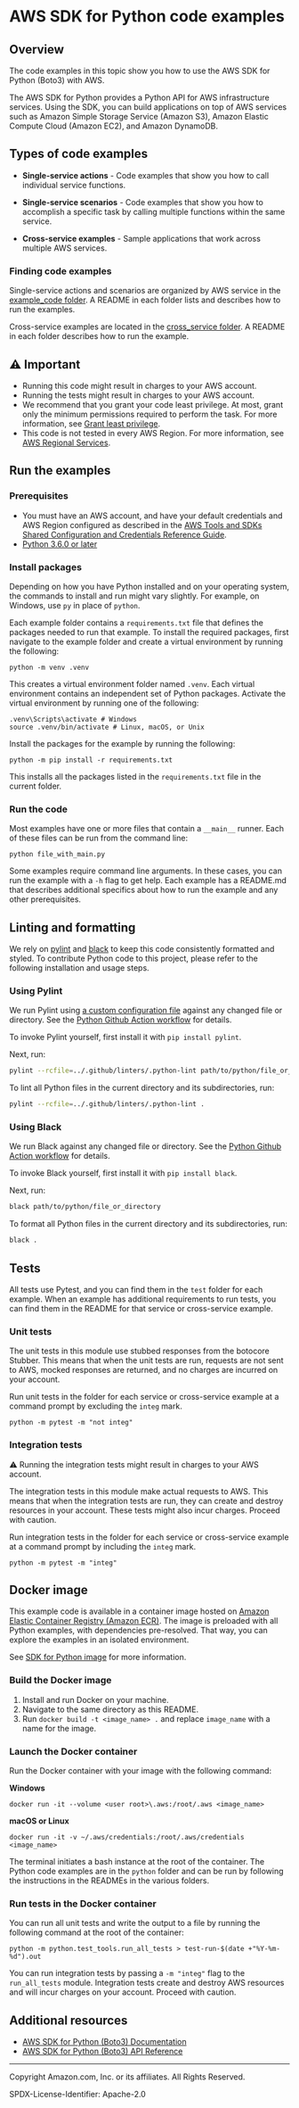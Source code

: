 # AWS SDK for Python code examples

## Overview

The code examples in this topic show you how to use the AWS SDK for Python (Boto3) 
with AWS. 

The AWS SDK for Python provides a Python API for AWS infrastructure services.
Using the SDK, you can build applications on top of AWS services such as Amazon Simple 
Storage Service (Amazon S3), Amazon Elastic Compute Cloud (Amazon EC2), and Amazon DynamoDB.

## Types of code examples

* **Single-service actions** - Code examples that show you how to call individual service functions.

* **Single-service scenarios** - Code examples that show you how to accomplish a specific task by calling multiple functions within the same service.

* **Cross-service examples** - Sample applications that work across multiple AWS services.

### Finding code examples

Single-service actions and scenarios are organized by AWS service in the 
[example_code folder](example_code). A README in each folder lists and describes how 
to run the examples.

Cross-service examples are located in the [cross_service folder](cross_service). 
A README in each folder describes how to run the example.

## ⚠️ Important
* Running this code might result in charges to your AWS account. 
* Running the tests might result in charges to your AWS account.
* We recommend that you grant your code least privilege. At most, grant only the 
minimum permissions required to perform the task. For more information, see 
[Grant least privilege](https://docs.aws.amazon.com/IAM/latest/UserGuide/best-practices.html#grant-least-privilege). 
* This code is not tested in every AWS Region. For more information, see 
[AWS Regional Services](https://aws.amazon.com/about-aws/global-infrastructure/regional-product-services).

## Run the examples

### Prerequisites

* You must have an AWS account, and have your default credentials and AWS Region
configured as described in the 
[AWS Tools and SDKs Shared Configuration and
Credentials Reference Guide](https://docs.aws.amazon.com/credref/latest/refdocs/creds-config-files.html).
* [Python 3.6.0 or later](https://www.python.org/)

### Install packages

Depending on how you have Python installed and on your operating system,
the commands to install and run might vary slightly. For example, on Windows, use `py` 
in place of `python`.

Each example folder contains a `requirements.txt` file that defines the packages needed 
to run that example. To install the required packages, first navigate to the example folder
and create a virtual environment by running the following:

```
python -m venv .venv
```

This creates a virtual environment folder named `.venv`. Each virtual environment
contains an independent set of Python packages. Activate the virtual environment by
running one of the following:

```
.venv\Scripts\activate # Windows
source .venv/bin/activate # Linux, macOS, or Unix
```

Install the packages for the example by running the following:

```
python -m pip install -r requirements.txt
```

This installs all the packages listed in the `requirements.txt` file in the current
folder.

### Run the code

Most examples have one or more files that contain a `__main__` runner. Each of these
files can be run from the command line:

```
python file_with_main.py
```

Some examples require command line arguments. In these cases, you can run the example
with a `-h` flag to get help. Each example has a README.md that describes additional 
specifics about how to run the example and any other prerequisites. 

## Linting and formatting
We rely on [pylint](https://pylint.pycqa.org/en/latest/) and [black](https://black.readthedocs.io/en/stable/) to keep this code consistently formatted and styled.
To contribute Python code to this project, please refer to the following installation and usage steps.

### Using Pylint
We run Pylint using [a custom configuration file](../.github/linters/.python-lint) against any changed file or directory. See the [Python Github Action workflow](../.github/workflows/lint-python.yml) for details.

To invoke Pylint yourself, first install it with `pip install pylint`. 

Next, run:

```bash
pylint --rcfile=../.github/linters/.python-lint path/to/python/file_or_directory
```

To lint all Python files in the current directory and its subdirectories, run:

```bash
pylint --rcfile=../.github/linters/.python-lint .
```

### Using Black
We run Black against any changed file or directory. See the [Python Github Action workflow](../.github/workflows/lint-python.yml) for details.

To invoke Black yourself, first install it with `pip install black`. 

Next, run:

```bash
black path/to/python/file_or_directory
```

To format all Python files in the current directory and its subdirectories, run:

```bash
black .
```

## Tests

All tests use Pytest, and you can find them in the `test` folder for each example.
When an example has additional requirements to run tests, you can find them in the
README for that service or cross-service example.

### Unit tests

The unit tests in this module use stubbed responses from the botocore Stubber. 
This means that when the unit tests are run, requests are not sent to AWS, 
mocked responses are returned, and no charges are incurred on your account.

Run unit tests in the folder for each service or cross-service example at a command 
prompt by excluding the `integ` mark.

```
python -m pytest -m "not integ"
```

### Integration tests

⚠️ Running the integration tests might result in charges to your AWS account.

The integration tests in this module make actual requests to AWS. This means that when
the integration tests are run, they can create and destroy resources in your account. 
These tests might also incur charges. Proceed with caution.

Run integration tests in the folder for each service or cross-service example at a 
command prompt by including the `integ` mark.

```
python -m pytest -m "integ"
```

## Docker image

This example code is available in a container image
hosted on [Amazon Elastic Container Registry (Amazon ECR)](https://docs.aws.amazon.com/AmazonECR/latest/userguide/what-is-ecr.html). 
The image is preloaded with all Python examples, with dependencies pre-resolved. 
That way, you can explore the examples in an isolated environment.

See [SDK for Python image](https://gallery.ecr.aws/b4v4v1s0/python) for more information.

### Build the Docker image

1. Install and run Docker on your machine.
2. Navigate to the same directory as this README.
3. Run `docker build -t <image_name> .` and replace `image_name` with a name for the image.

### Launch the Docker container

Run the Docker container with your image with the following command:

**Windows**

```
docker run -it --volume <user root>\.aws:/root/.aws <image_name>
```

**macOS or Linux**
```
docker run -it -v ~/.aws/credentials:/root/.aws/credentials <image_name>
```

The terminal initiates a bash instance at the root of the container.
The Python code examples are in the `python` folder and can be run by following
the instructions in the READMEs in the various folders.

### Run tests in the Docker container

You can run all unit tests and write the output to a file by running the following command
at the root of the container:  

```
python -m python.test_tools.run_all_tests > test-run-$(date +"%Y-%m-%d").out
```

You can run integration tests by passing a `-m "integ"` flag to the `run_all_tests` module.
Integration tests create and destroy AWS resources and will incur charges on your account.
Proceed with caution. 

## Additional resources
 
* [AWS SDK for Python (Boto3) Documentation](https://boto3.amazonaws.com/v1/documentation/api/latest/index.html)
* [AWS SDK for Python (Boto3) API Reference](https://boto3.amazonaws.com/v1/documentation/api/latest/reference/services/index.html)

---

Copyright Amazon.com, Inc. or its affiliates. All Rights Reserved. 

SPDX-License-Identifier: Apache-2.0
